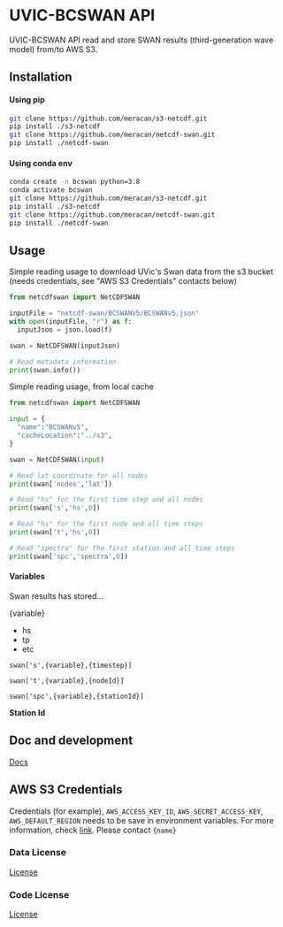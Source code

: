 # UVIC-BCSWAN API
UVIC-BCSWAN API read and store SWAN results (third-generation wave model) from/to AWS S3. 

## Installation
#### Using pip
```bash
git clone https://github.com/meracan/s3-netcdf.git
pip install ./s3-netcdf
git clone https://github.com/meracan/netcdf-swan.git
pip install ./netcdf-swan
```

#### Using conda env
```bash
conda create -n bcswan python=3.8
conda activate bcswan
git clone https://github.com/meracan/s3-netcdf.git
pip install ./s3-netcdf
git clone https://github.com/meracan/netcdf-swan.git
pip install ./netcdf-swan
```

## Usage


Simple reading usage to download UVic's Swan data from the s3 bucket (needs credentials, see "AWS S3 Credentials" contacts below) 
```python
from netcdfswan import NetCDFSWAN

inputFile = "netcdf-swan/BCSWANv5/BCSWANv5.json"
with open(inputFile, "r") as f: 
  inputJson = json.load(f)

swan = NetCDFSWAN(inputJson)

# Read metadata information
print(swan.info())
```


Simple reading usage, from local cache
```python
from netcdfswan import NetCDFSWAN

input = {
  "name":"BCSWANv5",
  "cacheLocation":"../s3",
}

swan = NetCDFSWAN(input)

# Read lat coordinate for all nodes
print(swan['nodes','lat'])

# Read "hs" for the first time step and all nodes
print(swan['s','hs',0])

# Read "hs" for the first node and all time steps
print(swan['t','hs',0])

# Read "spectra" for the first station and all time steps
print(swan['spc','spectra',0])

```


	
#### Variables
Swan results has stored... 

{variable}
- hs
- tp
- etc

`swan['s',{variable},{timestep}]`

`swan['t',{variable},{nodeId}]`

`swan['spc',{variable},{stationId}]`

**Station Id**



## Doc and development
[Docs](doc/README.md)

## AWS S3 Credentials
Credentials (for example), `AWS_ACCESS_KEY_ID`, `AWS_SECRET_ACCESS_KEY`, `AWS_DEFAULT_REGION` needs to be save in environment variables. 
For more information, check [link](https://docs.aws.amazon.com/cli/latest/userguide/cli-configure-envvars.html).
Please contact `{name}`

### Data License
[License](LICENSE)

### Code License
[License](LICENSE)